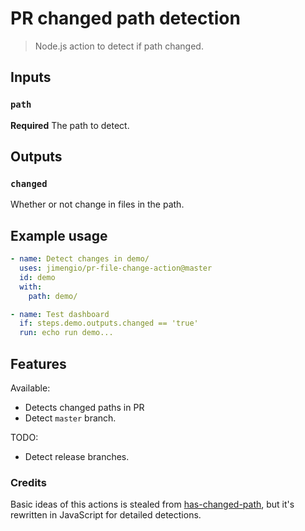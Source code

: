 # PR changed path detection

> Node.js action to detect if path changed.

## Inputs

### `path`

**Required** The path to detect.

## Outputs

### `changed`

Whether or not change in files in the path.

## Example usage

```yaml
- name: Detect changes in demo/
  uses: jimengio/pr-file-change-action@master
  id: demo
  with:
    path: demo/

- name: Test dashboard
  if: steps.demo.outputs.changed == 'true'
  run: echo run demo...
```

## Features

Available:

- Detects changed paths in PR
- Detect `master` branch.

TODO:

- Detect release branches.

### Credits

Basic ideas of this actions is stealed from [has-changed-path](https://github.com/MarceloPrado/has-changed-path), but it's rewritten in JavaScript for detailed detections.
